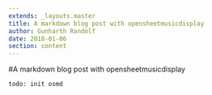 ```yaml
---
extends: _layouts.master
title: A markdown blog post with opensheetmusicdisplay
author: Gunharth Randolf
date: 2018-01-06
section: content
---
```


#A markdown blog post with opensheetmusicdisplay

```score
todo: init osmd
```